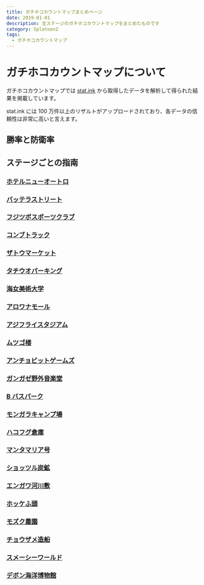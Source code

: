```yaml
---
title: ガチホコカウントマップまとめページ
date: 2019-01-01
description: 全ステージのガチホコカウントマップをまとめたものです
category: Splatoon2
tags:
  - ガチホコカウントマップ
---
```


# ガチホコカウントマップについて

ガチホコカウントマップでは [stat.ink](https://stat.ink/) から取得したデータを解析して得られた結果を掲載しています。

stat.ink には 100 万件以上のリザルトがアップロードされており、各データの信頼性は非常に高いと言えます。

## 勝率と防衛率

## ステージごとの指南

### [ホテルニューオートロ](/posts/2019/01/01/newalbacorehotel.html)

### [バッテラストリート](/posts/2019/01/01/thereef.html)

### [フジツボスポーツクラブ](/posts/2019/01/01/mussleforgefitness.html)

### [コンブトラック](/posts/2019/01/01/humpbackpumptrack.html)

### [ザトウマーケット](/posts/2019/01/01/makomart.html)

### [タチウオパーキング](/posts/2019/01/01/moraytowers.html)

### [海女美術大学](/posts/2019/01/01/inkblotartacademy.html)

### [アロワナモール](/posts/2019/01/01/arowanamall.html)

### [アジフライスタジアム](/posts/2019/01/01/gobyarena.html)

### [ムツゴ楼](/posts/2019/01/01/skipperpavilion.html)

### [アンチョビットゲームズ](/posts/2019/01/01/anchovgames.html)

### [ガンガゼ野外音楽堂](/posts/2019/01/01/starfishmainstage.html)

### [B バスパーク](/posts/2019/01/01/blackbellyskatepark.html)

### [モンガラキャンプ場](/posts/2019/01/01/camptriggerfish.html)

### [ハコフグ倉庫](/posts/2019/01/01/walleyewarehouse.html)

### [マンタマリア号](/posts/2019/01/01/mantamaria.html)

### [ショッツル炭鉱](/posts/2019/01/01/piranhapit.html)

### [エンガワ河川敷](/posts/2019/01/01/snappercanal.html)

### [ホッケふ頭](/posts/2019/01/01/portmackerel.html)

### [モズク農園](/posts/2019/01/01/kelpdome.html)

### [チョウザメ造船](/posts/2019/01/01/sturgeonshipyard.html)

### [スメーシーワールド](/posts/2019/01/01/wahooworld.html)

### [デボン海洋博物館](/posts/2019/01/01/shellendorfinstitute.html)
